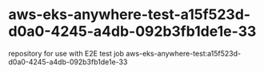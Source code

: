 # aws-eks-anywhere-test-a15f523d-d0a0-4245-a4db-092b3fb1de1e-33
repository for use with E2E test job aws-eks-anywhere-test:a15f523d-d0a0-4245-a4db-092b3fb1de1e-33
